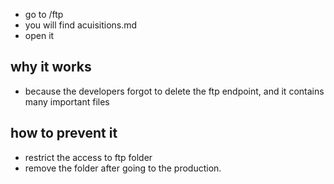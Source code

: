 * go to /ftp
* you will find acuisitions.md
* open it

## why it works
* because the developers forgot to delete the ftp endpoint, and it contains many important files

## how to prevent it
* restrict the access to ftp folder
* remove the folder after going to the production.